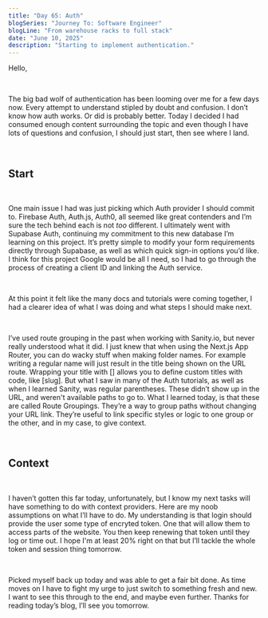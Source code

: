 ```yaml
---
title: "Day 65: Auth"
blogSeries: "Journey To: Software Engineer"
blogLine: "From warehouse racks to full stack"
date: "June 10, 2025"
description: "Starting to implement authentication."
---
```


Hello,

<br>

The big bad wolf of authentication has been looming over me for a few days now. Every attempt to understand stipled by doubt and confusion. I don’t know how auth works. Or did is probably better. Today I decided I had consumed enough content surrounding the topic and even though I have lots of questions and confusion, I should just start, then see where I land.

<br>

## Start

<br>

One main issue I had was just picking which Auth provider I should commit to. Firebase Auth, Auth.js, Auth0, all seemed like great contenders and I’m sure the tech behind each is not _too_ different. I ultimately went with Supabase Auth, continuing my commitment to this new database I’m learning on this project. It’s pretty simple to modify your form requirements directly through Supabase, as well as which quick sign-in options you’d like. I think for this project Google would be all I need, so I had to go through the process of creating a client ID and linking the Auth service.

<br>

At this point it felt like the many docs and tutorials were coming together, I had a clearer idea of what I was doing and what steps I should make next.

<br>

I’ve used route grouping in the past when working with Sanity.io, but never really understood what it did. I just knew that when using the Next.js App Router, you can do wacky stuff when making folder names. For example writing a regular name will just result in the title being shown on the URL route. Wrapping your title with \[\] allows you to define custom titles with code, like \[slug\]. But what I saw in many of the Auth tutorials, as well as when I learned Sanity, was regular parentheses. These didn’t show up in the URL, and weren't available paths to go to. What I learned today, is that these are called Route Groupings. They’re a way to group paths without changing your URL link. They’re useful to link specific styles or logic to one group or the other, and in my case, to give context.

<br>

## Context

<br>

I haven’t gotten this far today, unfortunately, but I know my next tasks will have something to do with context providers. Here are my noob assumptions on what I’ll have to do. My understanding is that login should provide the user some type of encryted token. One that will allow them to access parts of the website. You then keep renewing that token until they log or time out. I hope I'm at least 20% right on that but I’ll tackle the whole token and session thing tomorrow.

<br>

Picked myself back up today and was able to get a fair bit done. As time moves on I have to fight my urge to just switch to something fresh and new. I want to see this through to the end, and maybe even further. Thanks for reading today’s blog, I’ll see you tomorrow.
